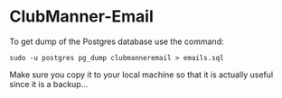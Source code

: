 # ClubManner-Email

To get dump of the Postgres database use the command:

	sudo -u postgres pg_dump clubmanneremail > emails.sql

Make sure you copy it to your local machine so that it is actually useful since it is a backup...
